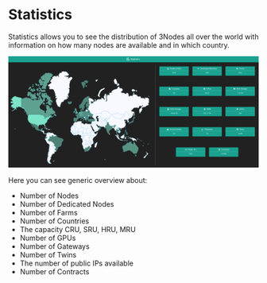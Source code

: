 # Statistics

Statistics allows you to see the distribution of 3Nodes all over the world with information on how many nodes are available and in which country.

![](../img/statistics.png)

Here you can see generic overview about:

- Number of Nodes
- Number of Dedicated Nodes
- Number of Farms
- Number of Countries 
- The capacity CRU, SRU, HRU, MRU
- Number of GPUs
- Number of Gateways
- Number of Twins
- The number of public IPs available
- Number of Contracts